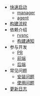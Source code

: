 
* [快速启动](start/index.md)
  * [manager](start/index.md)
  * [agent](start/agent.md)
* [构建流程](deploy/index.md)
* 依赖介绍
  * [rysnc](dependency/rsync.md)
  * [构建通知](dependency/notice.md)
* 参与开发
  * [PR](develop/pr.md)
  * [前端](develop/frontend.md)
  * [后端](develop/backend.md)
* 常见问题
  * [安装问题](question/install.md)
  * [使用问题](question/use.md)
* [更新日志](changelog/index.md)
